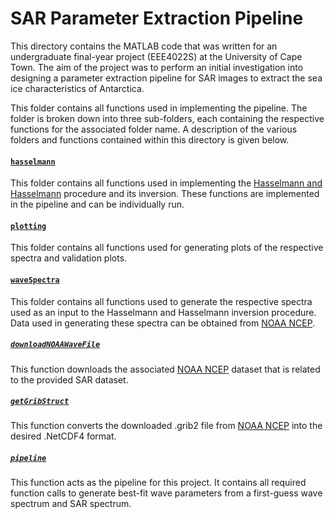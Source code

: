# SAR Parameter Extraction Pipeline
This directory contains the MATLAB code that was written for an undergraduate final-year project (EEE4022S) at the University of Cape Town. The aim of the project was to perform an initial investigation into designing a parameter extraction pipeline for SAR images to extract the sea ice characteristics of Antarctica.

This folder contains all functions used in implementing the pipeline. The folder is broken down into three sub-folders, each containing the respective functions for the associated folder name. A description of the various folders and functions contained within this directory is given below.

#### [`hasselmann`](./hasselmann)
This folder contains all functions used in implementing the [Hasselmann and Hasselmann](https://agupubs.onlinelibrary.wiley.com/doi/10.1029/91JC00302) procedure and its inversion. These functions are implemented in the pipeline and can be individually run.

#### [`plotting`](./plotting)
This folder contains all functions used for generating plots of the respective spectra and validation plots.

#### [`waveSpectra`](./waveSpectra)
This folder contains all functions used to generate the respective spectra used as an input to the Hasselmann and Hasselmann inversion procedure. Data used in generating these spectra can be obtained from [NOAA NCEP](https://nomads.ncep.noaa.gov/pub/data/nccf/com/gfs/prod/).

##### [`downloadNOAAWaveFile`](./downloadNOAAWaveFile.m)
This function downloads the associated [NOAA NCEP](https://nomads.ncep.noaa.gov/pub/data/nccf/com/gfs/prod/) dataset that is related to the provided SAR dataset.

##### [`getGribStruct`](./getGribStruct.m)
This function converts the downloaded .grib2 file from [NOAA NCEP](https://nomads.ncep.noaa.gov/pub/data/nccf/com/gfs/prod/) into the desired .NetCDF4 format.

##### [`pipeline`](./pipeline.mlx)
This function acts as the pipeline for this project. It contains all required function calls to generate best-fit wave parameters from a first-guess wave spectrum and SAR spectrum.
